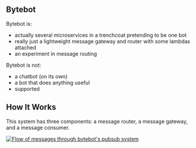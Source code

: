 ## Bytebot

Bytebot is:

 - actually several microservices in a trenchcoat pretending to be one bot
 - really just a lightweight message gateway and router with some lambdas attached
 - an experiment in message routing

Bytebot is not:
 - a chatbot (on its own)
 - a bot that does anything useful
 - supported

## How It Works

This system has three components: a message router, a message gateway, and a message consumer. 

[![Flow of messages through bytebot's pubsub system][messageFlow]](https://mermaid.live/edit#pako:eNqNks1uwjAMx1_Fijgh4AE6aRLQgThsmsZuDYe08WhEm1T52IYo7z6XUMY2aaLpIXHs_8-xfWCFkcgStrWiKeE1veOa-2mWKlcYK8GhfUe7gfH4HtqVzk3QEmp0TmzRwZs1NZxdW5hlj_ECtsLjh9hvTmKzGAzPIa-UK_to8Ib-RhUJ5xpUlJ7IKDYZRPAqnQyKUmiNVbcNrjO1MM9ekDw7SRfyDgP0zc-gNVkLqxqvjIZGeI9WA34WVZCU84lJyCfje88cJYU9ZK4_2uRvQsaXaNd9VsOboEpfQ7uHXhEpKP0XeWGkvyposan2YDTpmeBvLxxJLM6Va2Llov7i5xu65Kg5f6SH0C4vLV6eWxwVlr0Cfo8H5KLYdUIxI2inNA202IjVaGuhJI3doYvnjGpbI2cJbaWwO864PpKfCN6s97pgibcBRyw0krCpEjStdTQevwA-9PUM)

[messageFlow]: https://mermaid.ink/img/pako:eNqNks1uwjAMx1_Fijgh4AE6aRLQgThsmsZuDYe08WhEm1T52IYo7z6XUMY2aaLpIXHs_8-xfWCFkcgStrWiKeE1veOa-2mWKlcYK8GhfUe7gfH4HtqVzk3QEmp0TmzRwZs1NZxdW5hlj_ECtsLjh9hvTmKzGAzPIa-UK_to8Ib-RhUJ5xpUlJ7IKDYZRPAqnQyKUmiNVbcNrjO1MM9ekDw7SRfyDgP0zc-gNVkLqxqvjIZGeI9WA34WVZCU84lJyCfje88cJYU9ZK4_2uRvQsaXaNd9VsOboEpfQ7uHXhEpKP0XeWGkvyposan2YDTpmeBvLxxJLM6Va2Llov7i5xu65Kg5f6SH0C4vLV6eWxwVlr0Cfo8H5KLYdUIxI2inNA202IjVaGuhJI3doYvnjGpbI2cJbaWwO864PpKfCN6s97pgibcBRyw0krCpEjStdTQevwA-9PUM?type=png